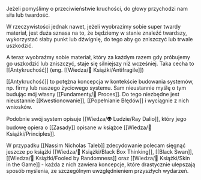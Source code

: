 Jeżeli pomyślimy o przeciwieństwie kruchości, do głowy przychodzi nam siła lub twardość. 

W rzeczywistości jednak nawet, jeżeli wyobrazimy sobie super twardy materiał, jest duża sznasa na to, że będziemy w stanie znaleźć twardszy, wykorzystać słaby punkt lub dźwignię, do tego aby go zniszczyć lub trwale uszkodzić.  
  
A teraz wyobraźmy sobie materiał, który za każdym razem gdy próbujemy go uszkodzić lub zniszczyć, staje się silniejszy niż wcześniej. Taka cecha to [[Antykruchość]] (eng. [[Wiedza/📖 Książki/Antifragile]])

[[Antykruchość]] to potężna koncepcja w kontekście budowania systemów, np. firmy lub naszego życiowego systemu. Sam nieustannie myślę o tym budując mój własny [[Fundamenty/💫 Proces]]. Do tego niezbędne jest nieustannie [[Kwestionowanie]], [[Popełnianie Błędów]] i wyciągnie z nich wniosków. 

Podobnie swój system opisuje [[Wiedza/👽 Ludzie/Ray Dalio]], który jego budowę opiera o [[Zasady]] opisane w książce [[Wiedza/📖 Książki/Principles]].

W przypadku [[Nassim Nicholas Taleb]] zdecydowanie polecam sięgnąć jeszcze po książki [[Wiedza/📖 Książki/Black Box Thinking]], [[Black Swan]], [[Wiedza/📖 Książki/Fooled by Randomness]] oraz [[Wiedza/📖 Książki/Skin in the Game]] - każda z nich zawiera koncepcje, które drastycznie ulepszają sposób myślenia, ze szczególnym uwzględnieniem przyszłych wydarzeń.